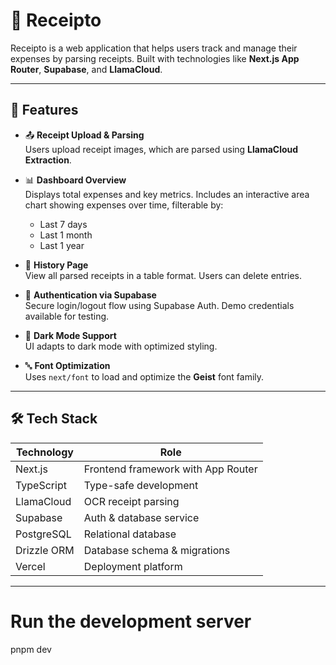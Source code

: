 # 🧾 Receipto

Receipto is a web application that helps users track and manage their expenses by parsing receipts. Built with technologies like **Next.js App Router**, **Supabase**, and **LlamaCloud**.

---

## 🚀 Features

- 📤 **Receipt Upload & Parsing**  
  Users upload receipt images, which are parsed using **LlamaCloud Extraction**. 

- 📊 **Dashboard Overview**  
  Displays total expenses and key metrics. Includes an interactive area chart showing expenses over time, filterable by:
  - Last 7 days
  - Last 1 month
  - Last 1 year

- 📁 **History Page**  
  View all parsed receipts in a table format. Users can delete entries.

- 🔐 **Authentication via Supabase**  
  Secure login/logout flow using Supabase Auth. Demo credentials available for testing.

- 🌙 **Dark Mode Support**  
  UI adapts to dark mode with optimized styling.

- 🔤 **Font Optimization**  
  Uses `next/font` to load and optimize the **Geist** font family.

---

## 🛠️ Tech Stack

| Technology     | Role                                      |
|----------------|-------------------------------------------|
| Next.js        | Frontend framework with App Router        |
| TypeScript     | Type-safe development                     |
| LlamaCloud     | OCR receipt parsing                       |
| Supabase       | Auth & database service                   |
| PostgreSQL     | Relational database                       |
| Drizzle ORM    | Database schema & migrations              |
| Vercel         | Deployment platform                       |

---
    

# Run the development server
pnpm dev
